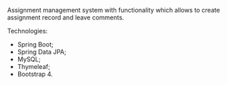 Assignment management system with functionality which allows to create assignment record and leave comments. 

Technologies:
- Spring Boot;
- Spring Data JPA;
- MySQL;
- Thymeleaf;
- Bootstrap 4.

